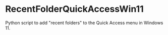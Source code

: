 # RecentFolderQuickAccessWin11
Python script to add "recent folders" to the Quick Access menu in Windows 11. 
